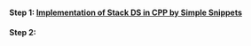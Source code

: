 #### Step 1:  [Implementation of Stack DS in CPP by Simple Snippets](https://youtu.be/08QSylWv6jM)
#### Step 2:  
